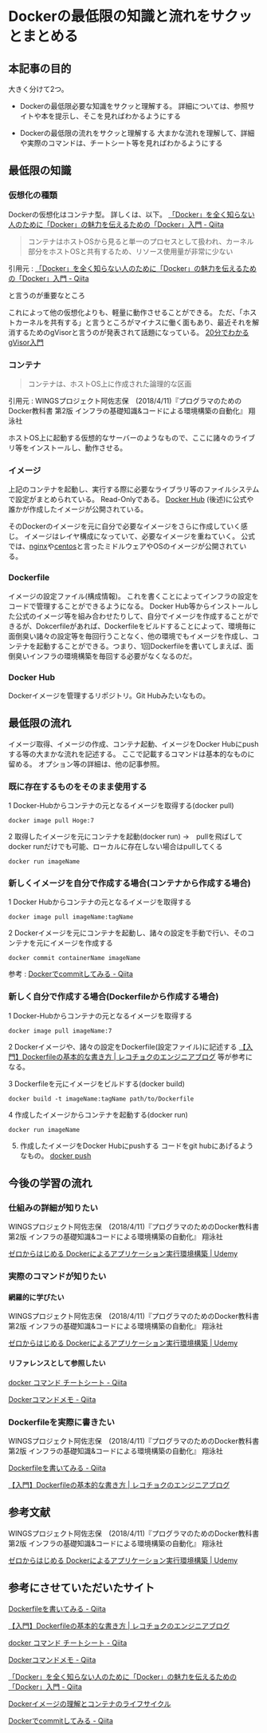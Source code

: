 # Dockerの最低限の知識と流れをサクッとまとめる

## 本記事の目的
大きく分けて2つ。

* Dockerの最低限必要な知識をサクッと理解する。
詳細については、参照サイトや本を提示し、そこを見ればわかるようにする

* Dockerの最低限の流れをサクッと理解する
大まかな流れを理解して、詳細や実際のコマンドは、チートシート等を見ればわかるようにする

## 最低限の知識
### 仮想化の種類
Dockerの仮想化はコンテナ型。
詳しくは、以下。
[「Docker」を全く知らない人のために「Docker」の魅力を伝えるための「Docker」入門 - Qiita](https://qiita.com/bremen/items/4604f530fe25786240db#docker%E3%81%AE%E4%BB%95%E7%B5%84%E3%81%BF)

> コンテナはホストOSから見ると単一のプロセスとして扱われ、カーネル部分をホストOSと共有するため、リソース使用量が非常に少ない

引用元 : [「Docker」を全く知らない人のために「Docker」の魅力を伝えるための「Docker」入門 - Qiita](https://qiita.com/bremen/items/4604f530fe25786240db#docker%E3%81%AE%E4%BB%95%E7%B5%84%E3%81%BF)

と言うのが重要なところ

これによって他の仮想化よりも、軽量に動作させることができる。
ただ、「ホストカーネルを共有する」と言うところがマイナスに働く面もあり、最近それを解消するためのgVisorと言うのが発表されて話題になっている。
[20分でわかるgVisor入門](https://www.slideshare.net/uzy_exe/201805gvisorintroduciton)

### コンテナ
> コンテナは、ホストOS上に作成された論理的な区画

引用元 : WINGSプロジェクト阿佐志保　(2018/4/11)『プログラマのためのDocker教科書 第2版 インフラの基礎知識&コードによる環境構築の自動化』 翔泳社

ホストOS上に起動する仮想的なサーバーのようなもので、ここに諸々のライブリ等をインストールし、動作させる。

### イメージ
上記のコンテナを起動し、実行する際に必要なライブラリ等のファイルシステムで設定がまとめられている。
Read-Onlyである。
[Docker Hub](https://hub.docker.com/) (後述)に公式や誰かが作成したイメージが公開されている。

そのDockerのイメージを元に自分で必要なイメージをさらに作成していく感じ。
イメージはレイヤ構成になっていて、必要なイメージを重ねていく。
公式では、[nginx](https://hub.docker.com/_/nginx/)や[centos](https://hub.docker.com/_/centos/)と言ったミドルウェアやOSのイメージが公開されている。


### Dockerfile
イメージの設定ファイル(構成情報)。
これを書くことによってインフラの設定をコードで管理することができるようになる。
Docker Hub等からインストールした公式のイメージ等を組み合わせたりして、自分でイメージを作成することができるが、Dokcerfileがあれば、Dockerfileをビルドすることによって、環境毎に面倒臭い諸々の設定等を毎回行うことなく、他の環境でもイメージを作成し、コンテナを起動することができる。つまり、1回Dockerfileを書いてしまえば、面倒臭いインフラの環境構築を毎回する必要がなくなるのだ。

### Docker Hub
Dockerイメージを管理するリポジトリ。Git Hubみたいなもの。

## 最低限の流れ
イメージ取得、イメージの作成、コンテナ起動、イメージをDocker Hubにpushする等の大まかな流れを記述する。
ここで記載するコマンドは基本的なものに留める。
オプション等の詳細は、他の記事参照。

### 既に存在するものをそのまま使用する
1 Docker-Hubからコンテナの元となるイメージを取得する(docker pull)

```
docker image pull Hoge:7
```

2 取得したイメージを元にコンテナを起動(docker run)
→　pullを飛ばしてdocker runだけでも可能、ローカルに存在しない場合はpullしてくる

```
docker run imageName
```

### 新しくイメージを自分で作成する場合(コンテナから作成する場合)
1 Docker Hubからコンテナの元となるイメージを取得する

```
docker image pull imageName:tagName
```

2 Dockerイメージを元にコンテナを起動し、諸々の設定を手動で行い、そのコンテナを元にイメージを作成する

```
docker commit containerName imageName
```

参考 : [Dockerでcommitしてみる - Qiita](https://qiita.com/mats116/items/712575dc50513dfdf0a2)

### 新しく自分で作成する場合(Dockerfileから作成する場合)
1 Docker-Hubからコンテナの元となるイメージを取得する

```
docker image pull imageName:7
```

2 Dockerイメージや、諸々の設定をDockerfile(設定ファイル)に記述する
[【入門】Dockerfileの基本的な書き方 | レコチョクのエンジニアブログ](https://techblog.recochoku.jp/1022) 等が参考になる。

3 Dockerfileを元にイメージをビルドする(docker build)

```
docker build -t imageName:tagName path/to/Dockerfile
```

4 作成したイメージからコンテナを起動する(docker run)

```
docker run imageName
```

5. 作成したイメージをDocker Hubにpushする
コードをgit hubにあげるようなもの。
[docker push](https://qiita.com/suin/items/20d735823e158196983e)

## 今後の学習の流れ
### 仕組みの詳細が知りたい
WINGSプロジェクト阿佐志保　(2018/4/11)『プログラマのためのDocker教科書 第2版 インフラの基礎知識&コードによる環境構築の自動化』 翔泳社

[ゼロからはじめる Dockerによるアプリケーション実行環境構築 | Udemy](https://www.udemy.com/docker-k/)

### 実際のコマンドが知りたい
#### 網羅的に学びたい
WINGSプロジェクト阿佐志保　(2018/4/11)『プログラマのためのDocker教科書 第2版 インフラの基礎知識&コードによる環境構築の自動化』 翔泳社

[ゼロからはじめる Dockerによるアプリケーション実行環境構築 | Udemy](https://www.udemy.com/docker-k/)

#### リファレンスとして参照したい
[docker コマンド チートシート - Qiita](https://qiita.com/voluntas/items/68c1fd04dd3d507d4083)

[Dockerコマンドメモ - Qiita](https://qiita.com/curseoff/items/a9e64ad01d673abb6866)

### Dockerfileを実際に書きたい
WINGSプロジェクト阿佐志保　(2018/4/11)『プログラマのためのDocker教科書 第2版 インフラの基礎知識&コードによる環境構築の自動化』 翔泳社

[Dockerfileを書いてみる - Qiita](https://qiita.com/nl0_blu/items/1de829288db2670276e8)

[【入門】Dockerfileの基本的な書き方 | レコチョクのエンジニアブログ](https://techblog.recochoku.jp/1022)

## 参考文献
WINGSプロジェクト阿佐志保　(2018/4/11)『プログラマのためのDocker教科書 第2版 インフラの基礎知識&コードによる環境構築の自動化』 翔泳社

[ゼロからはじめる Dockerによるアプリケーション実行環境構築 | Udemy](https://www.udemy.com/docker-k/)

## 参考にさせていただいたサイト
[Dockerfileを書いてみる - Qiita](https://qiita.com/nl0_blu/items/1de829288db2670276e8)

[【入門】Dockerfileの基本的な書き方 | レコチョクのエンジニアブログ](https://techblog.recochoku.jp/1022)

[docker コマンド チートシート - Qiita](https://qiita.com/voluntas/items/68c1fd04dd3d507d4083)

[Dockerコマンドメモ - Qiita](https://qiita.com/curseoff/items/a9e64ad01d673abb6866)

[「Docker」を全く知らない人のために「Docker」の魅力を伝えるための「Docker」入門 - Qiita](https://qiita.com/bremen/items/4604f530fe25786240db#docker%E3%81%AE%E4%BB%95%E7%B5%84%E3%81%BF)

[Dockerイメージの理解とコンテナのライフサイクル](https://www.slideshare.net/zembutsu/docker-images-containers-and-lifecycle)

[Dockerでcommitしてみる - Qiita](https://qiita.com/mats116/items/712575dc50513dfdf0a2)
